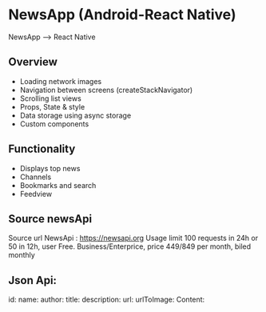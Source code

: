 # NewsApp (Android-React Native)
NewsApp --> React Native

## Overview

* Loading network images
* Navigation between screens (createStackNavigator)
* Scrolling list views
* Props, State & style
* Data storage using async storage
* Custom components
 
## Functionality 
* Displays top news
* Channels
* Bookmarks and search
* Feedview

## Source newsApi
Source url NewsApi : https://newsapi.org
Usage limit 100 requests in 24h or 50 in 12h, user Free. Business/Enterprice, price 449$/849$ per month, biled monthly

## Json Api:
id:
name:
author:
title:
description:
url:
urlToImage:
Content:


